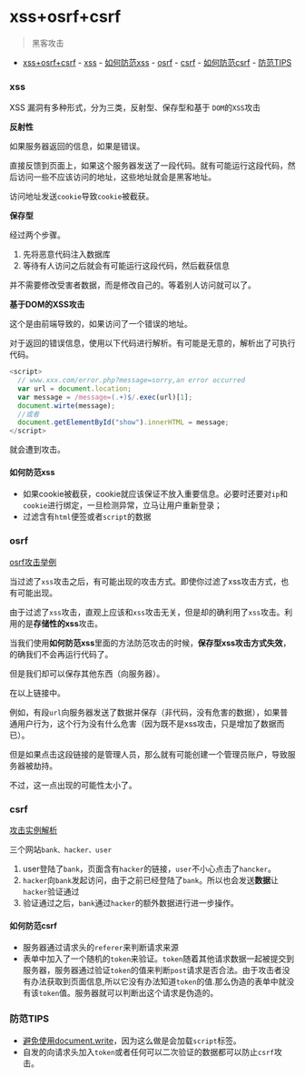 # xss+osrf+csrf
> 黑客攻击

<!-- TOC -->

- [xss+osrf+csrf](#xssosrfcsrf)
        - [xss](#xss)
            - [如何防范xss](#如何防范xss)
        - [osrf](#osrf)
        - [csrf](#csrf)
            - [如何防范csrf](#如何防范csrf)
        - [防范TIPS](#防范tips)

<!-- /TOC -->

### xss

XSS 漏洞有多种形式，分为三类，反射型、保存型和基于 `DOM`的`XSS`攻击

**反射性**

如果服务器返回的信息，如果是错误。

直接反馈到页面上，如果这个服务器发送了一段代码。就有可能运行这段代码，然后访问一些不应该访问的地址，这些地址就会是黑客地址。

访问地址发送`cookie`导致`cookie`被截获。

**保存型**

经过两个步骤。

1. 先将恶意代码注入数据库
2. 等待有人访问之后就会有可能运行这段代码，然后截获信息

并不需要修改受害者数据，而是修改自己的。等着别人访问就可以了。

**基于DOM的XSS攻击**

这个是由前端导致的，如果访问了一个错误的地址。

对于返回的错误信息，使用以下代码进行解析。有可能是无意的，解析出了可执行代码。

```javascript
<script>
  // www.xxx.com/error.php?message=sorry,an error occurred
  var url = document.location;
  var message = /message=(.+)$/.exec(url)[1];
  document.wirte(message);
  //或者
  document.getElementById("show").innerHTML = message;
</script>
```

就会遭到攻击。

#### 如何防范xss

* 如果cookie被截获，cookie就应该保证不放入重要信息。必要时还要对`ip`和`cookie`进行绑定，一旦检测异常，立马让用户重新登录；
* 过滤含有`html`便签或者`script`的数据

### osrf

[osrf攻击举例](http://www.91ri.org/6049.html)

当过滤了`xss`攻击之后，有可能出现的攻击方式。即使你过滤了xss攻击方式，也有可能出现。

由于过滤了`xss`攻击，直观上应该和`xss`攻击无关，但是却的确利用了`xss`攻击。利用的是**存储性的xss**攻击。

当我们使用**如何防范xss**里面的方法防范攻击的时候，**保存型xss攻击方式失效**，的确我们不会再运行代码了。

但是我们却可以保存其他东西（向服务器）。

在以上链接中。

例如，有段`url`向服务器发送了数据并保存（非代码，没有危害的数据），如果普通用户行为，这个行为没有什么危害（因为既不是xss攻击，只是增加了数据而已）。

但是如果点击这段链接的是管理人员，那么就有可能创建一个管理员账户，导致服务器被劫持。

不过，这一点出现的可能性太小了。

### csrf

[攻击实例解析](https://segmentfault.com/a/1190000007932293)

三个网站`bank、hacker、user`

1. user登陆了`bank`，页面含有`hacker`的链接，`user`不小心点击了`hancker`。
2. `hacker`向`bank`发起访问，由于之前已经登陆了`bank`。所以也会发送**数据**让`hacker`验证通过
3. 验证通过之后，`bank`通过`hacker`的额外数据进行进一步操作。

#### 如何防范csrf

* 服务器通过请求头的`referer`来判断请求来源
* 表单中加入了一个随机的`token`来验证。`token`随着其他请求数据一起被提交到服务器，服务器通过验证`token`的值来判断`post`请求是否合法。由于攻击者没有办法获取到页面信息,所以它没有办法知道`token`的值.那么伪造的表单中就没有该`token`值。服务器就可以判断出这个请求是伪造的。


### 防范TIPS

* [避免使用document.write](http://www.cnblogs.com/ziyunfei/p/5881426.html)，因为这么做是会加载`script`标签。
* 自发的向请求头加入`token`或者任何可以二次验证的数据都可以防止`csrf`攻击。